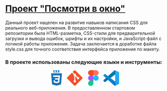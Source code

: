 <div>
  <h1><a href="https://github.com/YanaPolyanskaya/posmotri_v_okno.git">Проект "Посмотри в окно"</a></h1>
  <p>Данный проект нацелен на развитие навыков написания CSS для реального веб-приложения. В предоставленном стартовом репозитории была HTML-разметка, CSS-стили для предварительной загрузки и вывода ошибок, шрифты и их настройки, и JavaScript-файл с логикой работы приложения. Задача заключается в доработке файла style.css для точного соответствия интерфейса приложения по макету.</p>
   <h3>В проекте использованы следующие языки и инструменты:</h3>
   <div align="center">
    <img height="50" width="50" src="https://github.com/devicons/devicon/blob/master/icons/css3/css3-plain-wordmark.svg" alt="css" title="css"/>&nbsp;
    <img height="50" width="50" src="https://github.com/devicons/devicon/blob/master/icons/git/git-original.svg" alt="git" title="git"/>&nbsp;
    <img height="50" width="50" src="https://github.com/devicons/devicon/blob/master/icons/figma/figma-original.svg" alt="figma" title="figma"/>&nbsp;
    <img height="50" width="50" src="https://github.com/devicons/devicon/blob/master/icons/vscode/vscode-original.svg" alt="vscode" title="vscode"/>&nbsp;
  </div>
</div>
